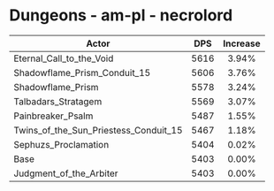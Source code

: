 # Dungeons - am-pl - necrolord
| Actor | DPS | Increase |
|---|:---:|:---:|
|Eternal_Call_to_the_Void|5616|3.94%|
|Shadowflame_Prism_Conduit_15|5606|3.76%|
|Shadowflame_Prism|5578|3.24%|
|Talbadars_Stratagem|5569|3.07%|
|Painbreaker_Psalm|5487|1.55%|
|Twins_of_the_Sun_Priestess_Conduit_15|5467|1.18%|
|Sephuzs_Proclamation|5404|0.02%|
|Base|5403|0.00%|
|Judgment_of_the_Arbiter|5403|0.00%|
